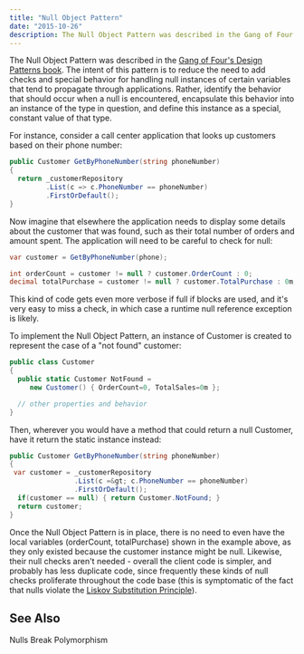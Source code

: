 ```yaml
---
title: "Null Object Pattern"
date: "2015-10-26"
description: The Null Object Pattern was described in the Gang of Four's Design Patterns book. The intent of this pattern is to reduce the need to add checks and special behavior for handling null instances of certain variables that tend to propagate through applications.
---
```


The Null Object Pattern was described in the [Gang of Four's Design Patterns book](http://amzn.to/1GYRo2O). The intent of this pattern is to reduce the need to add checks and special behavior for handling null instances of certain variables that tend to propagate through applications. Rather, identify the behavior that should occur when a null is encountered, encapsulate this behavior into an instance of the type in question, and define this instance as a special, constant value of that type.

For instance, consider a call center application that looks up customers based on their phone number:

```csharp
public Customer GetByPhoneNumber(string phoneNumber)
{
  return _customerRepository
         .List(c => c.PhoneNumber == phoneNumber)
         .FirstOrDefault();
}
```

Now imagine that elsewhere the application needs to display some details about the customer that was found, such as their total number of orders and amount spent. The application will need to be careful to check for null:

```csharp
var customer = GetByPhoneNumber(phone);

int orderCount = customer != null ? customer.OrderCount : 0;
decimal totalPurchase = customer != null ? customer.TotalPurchase : 0m;
```

This kind of code gets even more verbose if full if blocks are used, and it's very easy to miss a check, in which case a runtime null reference exception is likely.

To implement the Null Object Pattern, an instance of Customer is created to represent the case of a "not found" customer:

```csharp
public class Customer
{
  public static Customer NotFound =
     new Customer() { OrderCount=0, TotalSales=0m };

  // other properties and behavior
}
```

Then, wherever you would have a method that could return a null Customer, have it return the static instance instead:

```csharp
public Customer GetByPhoneNumber(string phoneNumber)
{
 var customer = _customerRepository
                .List(c =&gt; c.PhoneNumber == phoneNumber)
                .FirstOrDefault();
  if(customer == null) { return Customer.NotFound; }
  return customer;
}
```

Once the Null Object Pattern is in place, there is no need to even have the local variables (orderCount, totalPurchase) shown in the example above, as they only existed because the customer instance might be null. Likewise, their null checks aren't needed - overall the client code is simpler, and probably has less duplicate code, since frequently these kinds of null checks proliferate throughout the code base (this is symptomatic of the fact that nulls violate the [Liskov Substitution Principle](/liskov-substitution-principle/)).

## See Also

Nulls Break Polymorphism
